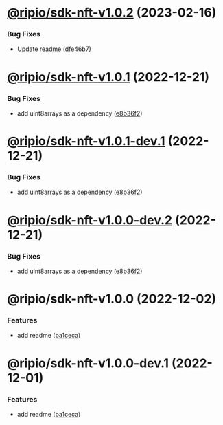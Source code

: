 # [@ripio/sdk-nft-v1.0.2](https://github.com/ripio/sdkjs/compare/@ripio/sdk-nft-v1.0.1...@ripio/sdk-nft-v1.0.2) (2023-02-16)


### Bug Fixes

* Update readme ([dfe46b7](https://github.com/ripio/sdkjs/commit/dfe46b7eb9a9412f5fb0043732cad7f193110d71))

# [@ripio/sdk-nft-v1.0.1](https://github.com/ripio/sdkjs/compare/@ripio/sdk-nft-v1.0.0...@ripio/sdk-nft-v1.0.1) (2022-12-21)


### Bug Fixes

* add uint8arrays as a dependency ([e8b36f2](https://github.com/ripio/sdkjs/commit/e8b36f2ab60ffc2f0ca4d249082f9ef93d911793))

# [@ripio/sdk-nft-v1.0.1-dev.1](https://github.com/ripio/sdkjs/compare/@ripio/sdk-nft-v1.0.0...@ripio/sdk-nft-v1.0.1-dev.1) (2022-12-21)


### Bug Fixes

* add uint8arrays as a dependency ([e8b36f2](https://github.com/ripio/sdkjs/commit/e8b36f2ab60ffc2f0ca4d249082f9ef93d911793))

# [@ripio/sdk-nft-v1.0.0-dev.2](https://github.com/ripio/sdkjs/compare/@ripio/sdk-nft-v1.0.0-dev.1...@ripio/sdk-nft-v1.0.0-dev.2) (2022-12-21)

### Bug Fixes

- add uint8arrays as a dependency ([e8b36f2](https://github.com/ripio/sdkjs/commit/e8b36f2ab60ffc2f0ca4d249082f9ef93d911793))

# @ripio/sdk-nft-v1.0.0 (2022-12-02)

### Features

- add readme ([ba1ceca](https://github.com/ripio/sdkjs/commit/ba1ceca88498d12c51eafc5051b087d20f28623a))

# @ripio/sdk-nft-v1.0.0-dev.1 (2022-12-01)

### Features

- add readme ([ba1ceca](https://github.com/ripio/sdkjs/commit/ba1ceca88498d12c51eafc5051b087d20f28623a))

